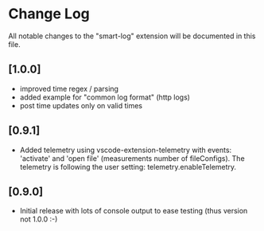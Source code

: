 # Change Log

All notable changes to the "smart-log" extension will be documented in this file.

<!-- Check [Keep a Changelog](http://keepachangelog.com/) for recommendations on how to structure this file. -->
## [1.0.0]

- improved time regex / parsing
- added example for "common log format" (http logs)
- post time updates only on valid times

## [0.9.1]
- Added telemetry using vscode-extension-telemetry with events: 'activate' and 'open file' (measurements number of fileConfigs).
The telemetry is following the user setting: telemetry.enableTelemetry.

## [0.9.0]

- Initial release with lots of console output to ease testing (thus version not 1.0.0 :-)